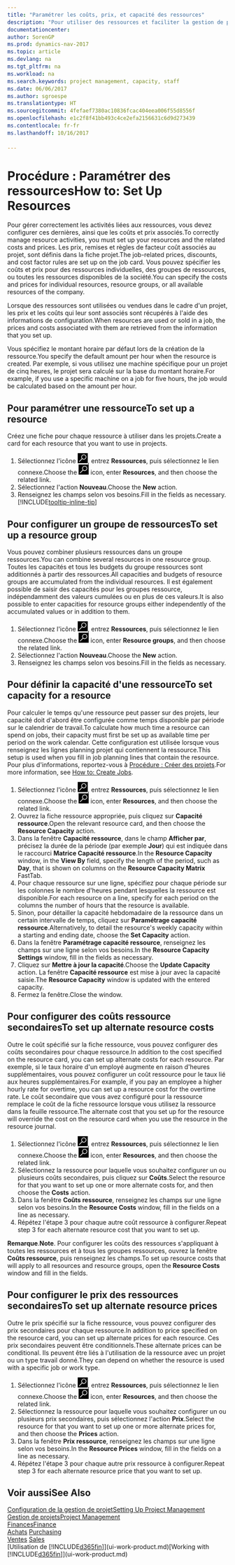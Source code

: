 ```yaml
---
title: "Paramétrer les coûts, prix, et capacité des ressources"
description: "Pour utiliser des ressources et faciliter la gestion de projets, vous spécifiez les coûts et les prix des différents ressources ou groupes de ressources, et définissez la capacité ressource."
documentationcenter: 
author: SorenGP
ms.prod: dynamics-nav-2017
ms.topic: article
ms.devlang: na
ms.tgt_pltfrm: na
ms.workload: na
ms.search.keywords: project management, capacity, staff
ms.date: 06/06/2017
ms.author: sgroespe
ms.translationtype: HT
ms.sourcegitcommit: 4fefaef7380ac10836fcac404eea006f55d8556f
ms.openlocfilehash: e1c2f8f41bb493c4ce2efa2156631c6d9d273439
ms.contentlocale: fr-fr
ms.lasthandoff: 10/16/2017

---
```

# <a name="how-to-set-up-resources"></a><span data-ttu-id="aac98-103">Procédure : Paramétrer des ressources</span><span class="sxs-lookup"><span data-stu-id="aac98-103">How to: Set Up Resources</span></span>
<span data-ttu-id="aac98-104">Pour gérer correctement les activités liées aux ressources, vous devez configurer ces dernières, ainsi que les coûts et prix associés.</span><span class="sxs-lookup"><span data-stu-id="aac98-104">To correctly manage resource activities, you must set up your resources and the related costs and prices.</span></span> <span data-ttu-id="aac98-105">Les prix, remises et règles de facteur coût associés au projet, sont définis dans la fiche projet.</span><span class="sxs-lookup"><span data-stu-id="aac98-105">The job-related prices, discounts, and cost factor rules are set up on the job card.</span></span> <span data-ttu-id="aac98-106">Vous pouvez spécifier les coûts et prix pour des ressources individuelles, des groupes de ressources, ou toutes les ressources disponibles de la société.</span><span class="sxs-lookup"><span data-stu-id="aac98-106">You can specify the costs and prices for individual resources, resource groups, or all available resources of the company.</span></span>

<span data-ttu-id="aac98-107">Lorsque des ressources sont utilisées ou vendues dans le cadre d'un projet, les prix et les coûts qui leur sont associés sont récupérés à l'aide des informations de configuration.</span><span class="sxs-lookup"><span data-stu-id="aac98-107">When resources are used or sold in a job, the prices and costs associated with them are retrieved from the information that you set up.</span></span>

<span data-ttu-id="aac98-108">Vous spécifiez le montant horaire par défaut lors de la création de la ressource.</span><span class="sxs-lookup"><span data-stu-id="aac98-108">You specify the default amount per hour when the resource is created.</span></span> <span data-ttu-id="aac98-109">Par exemple, si vous utilisez une machine spécifique pour un projet de cinq heures, le projet sera calculé sur la base du montant horaire.</span><span class="sxs-lookup"><span data-stu-id="aac98-109">For example, if you use a specific machine on a job for five hours, the job would be calculated based on the amount per hour.</span></span>

## <a name="to-set-up-a-resource"></a><span data-ttu-id="aac98-110">Pour paramétrer une ressource</span><span class="sxs-lookup"><span data-stu-id="aac98-110">To set up a resource</span></span>
<span data-ttu-id="aac98-111">Créez une fiche pour chaque ressource à utiliser dans les projets.</span><span class="sxs-lookup"><span data-stu-id="aac98-111">Create a card for each resource that you want to use in projects.</span></span>

1. <span data-ttu-id="aac98-112">Sélectionnez l'icône ![Page ou état pour la recherche](media/ui-search/search_small.png "Page ou état pour la recherche"), entrez **Ressources**, puis sélectionnez le lien connexe.</span><span class="sxs-lookup"><span data-stu-id="aac98-112">Choose the ![Search for Page or Report](media/ui-search/search_small.png "Search for Page or Report icon") icon, enter **Resources**, and then choose the related link.</span></span>
2. <span data-ttu-id="aac98-113">Sélectionnez l'action **Nouveau**.</span><span class="sxs-lookup"><span data-stu-id="aac98-113">Choose the **New** action.</span></span>
3. <span data-ttu-id="aac98-114">Renseignez les champs selon vos besoins.</span><span class="sxs-lookup"><span data-stu-id="aac98-114">Fill in the fields as necessary.</span></span> [!INCLUDE[tooltip-inline-tip](includes/tooltip-inline-tip_md.md)]  

## <a name="to-set-up-a-resource-group"></a><span data-ttu-id="aac98-115">Pour configurer un groupe de ressources</span><span class="sxs-lookup"><span data-stu-id="aac98-115">To set up a resource group</span></span>
<span data-ttu-id="aac98-116">Vous pouvez combiner plusieurs ressources dans un groupe ressources.</span><span class="sxs-lookup"><span data-stu-id="aac98-116">You can combine several resources in one resource group.</span></span> <span data-ttu-id="aac98-117">Toutes les capacités et tous les budgets du groupe ressources sont additionnés à partir des ressources.</span><span class="sxs-lookup"><span data-stu-id="aac98-117">All capacities and budgets of resource groups are accumulated from the individual resources.</span></span> <span data-ttu-id="aac98-118">Il est également possible de saisir des capacités pour les groupes ressource, indépendamment des valeurs cumulées ou en plus de ces valeurs.</span><span class="sxs-lookup"><span data-stu-id="aac98-118">It is also possible to enter capacities for resource groups either independently of the accumulated values or in addition to them.</span></span>

1. <span data-ttu-id="aac98-119">Sélectionnez l'icône ![Page ou état pour la recherche](media/ui-search/search_small.png "Page ou état pour la recherche"), entrez **Ressources**, puis sélectionnez le lien connexe.</span><span class="sxs-lookup"><span data-stu-id="aac98-119">Choose the ![Search for Page or Report](media/ui-search/search_small.png "Search for Page or Report icon") icon, enter **Resource groups**, and then choose the related link.</span></span>
2. <span data-ttu-id="aac98-120">Sélectionnez l'action **Nouveau**.</span><span class="sxs-lookup"><span data-stu-id="aac98-120">Choose the **New** action.</span></span>
3. <span data-ttu-id="aac98-121">Renseignez les champs selon vos besoins.</span><span class="sxs-lookup"><span data-stu-id="aac98-121">Fill in the fields as necessary.</span></span>

## <a name="to-set-capacity-for-a-resource"></a><span data-ttu-id="aac98-122">Pour définir la capacité d'une ressource</span><span class="sxs-lookup"><span data-stu-id="aac98-122">To set capacity for a resource</span></span>
<span data-ttu-id="aac98-123">Pour calculer le temps qu'une ressource peut passer sur des projets, leur capacité doit d'abord être configurée comme temps disponible par période sur le calendrier de travail.</span><span class="sxs-lookup"><span data-stu-id="aac98-123">To calculate how much time a resource can spend on jobs, their capacity must first be set up as available time per period on the work calendar.</span></span> <span data-ttu-id="aac98-124">Cette configuration est utilisée lorsque vous renseignez les lignes planning projet qui contiennent la ressource.</span><span class="sxs-lookup"><span data-stu-id="aac98-124">This setup is used when you fill in job planning lines that contain the resource.</span></span> <span data-ttu-id="aac98-125">Pour plus d'informations, reportez-vous à [Procédure : Créer des projets](projects-how-create-jobs.md).</span><span class="sxs-lookup"><span data-stu-id="aac98-125">For more information, see [How to: Create Jobs](projects-how-create-jobs.md).</span></span>

1. <span data-ttu-id="aac98-126">Sélectionnez l'icône ![Page ou état pour la recherche](media/ui-search/search_small.png "Page ou état pour la recherche"), entrez **Ressources**, puis sélectionnez le lien connexe.</span><span class="sxs-lookup"><span data-stu-id="aac98-126">Choose the ![Search for Page or Report](media/ui-search/search_small.png "Search for Page or Report icon") icon, enter **Resources**, and then choose the related link.</span></span>
2. <span data-ttu-id="aac98-127">Ouvrez la fiche ressource appropriée, puis cliquez sur **Capacité ressource**.</span><span class="sxs-lookup"><span data-stu-id="aac98-127">Open the relevant resource card, and then choose the **Resource Capacity** action.</span></span>
3. <span data-ttu-id="aac98-128">Dans la fenêtre **Capacité ressource**, dans le champ **Afficher par**, précisez la durée de la période (par exemple **Jour**) qui est indiquée dans le raccourci **Matrice Capacité ressource**.</span><span class="sxs-lookup"><span data-stu-id="aac98-128">In the **Resource Capacity** window, in the **View By** field, specify the length of the period, such as **Day**, that is shown on columns on the **Resource Capacity Matrix** FastTab.</span></span>
4. <span data-ttu-id="aac98-129">Pour chaque ressource sur une ligne, spécifiez pour chaque période sur les colonnes le nombre d'heures pendant lesquelles la ressource est disponible.</span><span class="sxs-lookup"><span data-stu-id="aac98-129">For each resource on a line, specify for each period on the columns the number of hours that the resource is available.</span></span>
5. <span data-ttu-id="aac98-130">Sinon, pour détailler la capacité hebdomadaire de la ressource dans un certain intervalle de temps, cliquez sur **Paramétrage capacité ressource**.</span><span class="sxs-lookup"><span data-stu-id="aac98-130">Alternatively, to detail the resource's weekly capacity within a starting and ending date, choose the **Set Capacity** action.</span></span>
6. <span data-ttu-id="aac98-131">Dans la fenêtre **Paramétrage capacité ressource**, renseignez les champs sur une ligne selon vos besoins.</span><span class="sxs-lookup"><span data-stu-id="aac98-131">In the **Resource Capacity Settings** window, fill in the fields as necessary.</span></span>
7. <span data-ttu-id="aac98-132">Cliquez sur **Mettre à jour la capacité**.</span><span class="sxs-lookup"><span data-stu-id="aac98-132">Choose the **Update Capacity** action.</span></span> <span data-ttu-id="aac98-133">La fenêtre **Capacité ressource** est mise à jour avec la capacité saisie.</span><span class="sxs-lookup"><span data-stu-id="aac98-133">The **Resource Capacity** window is updated with the entered capacity.</span></span>
8. <span data-ttu-id="aac98-134">Fermez la fenêtre.</span><span class="sxs-lookup"><span data-stu-id="aac98-134">Close the window.</span></span>

## <a name="to-set-up-alternate-resource-costs"></a><span data-ttu-id="aac98-135">Pour configurer des coûts ressource secondaires</span><span class="sxs-lookup"><span data-stu-id="aac98-135">To set up alternate resource costs</span></span>
<span data-ttu-id="aac98-136">Outre le coût spécifié sur la fiche ressource, vous pouvez configurer des coûts secondaires pour chaque ressource.</span><span class="sxs-lookup"><span data-stu-id="aac98-136">In addition to the cost specified on the resource card, you can set up alternate costs for each resource.</span></span> <span data-ttu-id="aac98-137">Par exemple, si le taux horaire d'un employé augmente en raison d'heures supplémentaires, vous pouvez configurer un coût ressource pour le taux lié aux heures supplémentaires.</span><span class="sxs-lookup"><span data-stu-id="aac98-137">For example, if you pay an employee a higher hourly rate for overtime, you can set up a resource cost for the overtime rate.</span></span> <span data-ttu-id="aac98-138">Le coût secondaire que vous avez configuré pour la ressource remplace le coût de la fiche ressource lorsque vous utilisez la ressource dans la feuille ressource.</span><span class="sxs-lookup"><span data-stu-id="aac98-138">The alternate cost that you set up for the resource will override the cost on the resource card when you use the resource in the resource journal.</span></span>

1. <span data-ttu-id="aac98-139">Sélectionnez l'icône ![Page ou état pour la recherche](media/ui-search/search_small.png "Page ou état pour la recherche"), entrez **Ressources**, puis sélectionnez le lien connexe.</span><span class="sxs-lookup"><span data-stu-id="aac98-139">Choose the ![Search for Page or Report](media/ui-search/search_small.png "Search for Page or Report icon") icon, enter **Resources**, and then choose the related link.</span></span>  
2. <span data-ttu-id="aac98-140">Sélectionnez la ressource pour laquelle vous souhaitez configurer un ou plusieurs coûts secondaires, puis cliquez sur **Coûts**.</span><span class="sxs-lookup"><span data-stu-id="aac98-140">Select the resource for that you want to set up one or more alternate costs for, and then choose the **Costs** action.</span></span>  
3. <span data-ttu-id="aac98-141">Dans la fenêtre **Coûts ressource**, renseignez les champs sur une ligne selon vos besoins.</span><span class="sxs-lookup"><span data-stu-id="aac98-141">In the **Resource Costs** window, fill in the fields on a line as necessary.</span></span>  
4. <span data-ttu-id="aac98-142">Répétez l'étape 3 pour chaque autre coût ressource à configurer.</span><span class="sxs-lookup"><span data-stu-id="aac98-142">Repeat step 3 for each alternate resource cost that you want to set up.</span></span>

<span data-ttu-id="aac98-143">**Remarque**.</span><span class="sxs-lookup"><span data-stu-id="aac98-143">**Note**.</span></span> <span data-ttu-id="aac98-144">Pour configurer les coûts des ressources s'appliquant à toutes les ressources et à tous les groupes ressources, ouvrez la fenêtre **Coûts ressource**, puis renseignez les champs.</span><span class="sxs-lookup"><span data-stu-id="aac98-144">To set up resource costs that will apply to all resources and resource groups, open the **Resource Costs** window and fill in the fields.</span></span>

## <a name="to-set-up-alternate-resource-prices"></a><span data-ttu-id="aac98-145">Pour configurer le prix des ressources secondaires</span><span class="sxs-lookup"><span data-stu-id="aac98-145">To set up alternate resource prices</span></span>
<span data-ttu-id="aac98-146">Outre le prix spécifié sur la fiche ressource, vous pouvez configurer des prix secondaires pour chaque ressource.</span><span class="sxs-lookup"><span data-stu-id="aac98-146">In addition to price specified on the resource card, you can set up alternate prices for each resource.</span></span> <span data-ttu-id="aac98-147">Ces prix secondaires peuvent être conditionnels.</span><span class="sxs-lookup"><span data-stu-id="aac98-147">These alternate prices can be conditional.</span></span> <span data-ttu-id="aac98-148">Ils peuvent être liés à l'utilisation de la ressource avec un projet ou un type travail donné.</span><span class="sxs-lookup"><span data-stu-id="aac98-148">They can depend on whether the resource is used with a specific job or work type.</span></span>

1. <span data-ttu-id="aac98-149">Sélectionnez l'icône ![Page ou état pour la recherche](media/ui-search/search_small.png "Page ou état pour la recherche"), entrez **Ressources**, puis sélectionnez le lien connexe.</span><span class="sxs-lookup"><span data-stu-id="aac98-149">Choose the ![Search for Page or Report](media/ui-search/search_small.png "Search for Page or Report icon") icon, enter **Resources**, and then choose the related link.</span></span>
2. <span data-ttu-id="aac98-150">Sélectionnez la ressource pour laquelle vous souhaitez configurer un ou plusieurs prix secondaires, puis sélectionnez l'action **Prix**.</span><span class="sxs-lookup"><span data-stu-id="aac98-150">Select the resource for that you want to set up one or more alternate prices for, and then choose the **Prices** action.</span></span>
3. <span data-ttu-id="aac98-151">Dans la fenêtre **Prix ressource**, renseignez les champs sur une ligne selon vos besoins.</span><span class="sxs-lookup"><span data-stu-id="aac98-151">In the **Resource Prices** window, fill in the fields on a line as necessary.</span></span>
4. <span data-ttu-id="aac98-152">Répétez l'étape 3 pour chaque autre prix ressource à configurer.</span><span class="sxs-lookup"><span data-stu-id="aac98-152">Repeat step 3 for each alternate resource price that you want to set up.</span></span>

## <a name="see-also"></a><span data-ttu-id="aac98-153">Voir aussi</span><span class="sxs-lookup"><span data-stu-id="aac98-153">See Also</span></span>
[<span data-ttu-id="aac98-154">Configuration de la gestion de projet</span><span class="sxs-lookup"><span data-stu-id="aac98-154">Setting Up Project Management</span></span>](projects-setup-projects.md)  
[<span data-ttu-id="aac98-155">Gestion de projets</span><span class="sxs-lookup"><span data-stu-id="aac98-155">Project Management</span></span>](projects-manage-projects.md)  
[<span data-ttu-id="aac98-156">Finances</span><span class="sxs-lookup"><span data-stu-id="aac98-156">Finance</span></span>](finance.md)  
<span data-ttu-id="aac98-157">[Achats](purchasing-manage-purchasing.md)       </span><span class="sxs-lookup"><span data-stu-id="aac98-157">[Purchasing](purchasing-manage-purchasing.md)       </span></span>  
<span data-ttu-id="aac98-158">[Ventes](sales-manage-sales.md)    </span><span class="sxs-lookup"><span data-stu-id="aac98-158">[Sales](sales-manage-sales.md)    </span></span>  
<span data-ttu-id="aac98-159">[Utilisation de [!INCLUDE[d365fin](includes/d365fin_md.md)]](ui-work-product.md)</span><span class="sxs-lookup"><span data-stu-id="aac98-159">[Working with [!INCLUDE[d365fin](includes/d365fin_md.md)]](ui-work-product.md)</span></span>  

